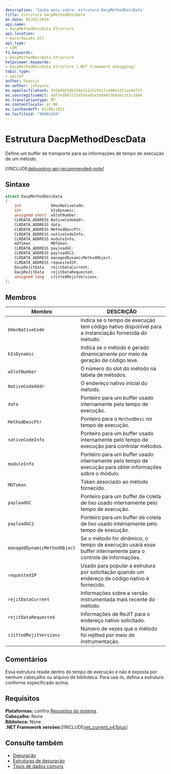 ```yaml
---
description: 'Saiba mais sobre: estrutura DacpMethodDescData'
title: Estrutura DacpMethodDescData
ms.date: 02/01/2019
api.name:
- DacpMethodDescData Structure
api.location:
- mscordacwks.dll
api.type:
- COM
f1.keywords:
- DacpMethodDescData Structure
helpviewer.keywords:
- DacpMethodDescData Structure [.NET Framework debugging]
topic_type:
- apiref
author: hoyosjs
ms.author: juhoyosa
ms.openlocfilehash: fe5b09874b3f8e123cb2501fcb00e3351aa44757
ms.sourcegitcommit: ddf7edb67715a5b9a45e3dd44536dabc153c1de0
ms.translationtype: MT
ms.contentlocale: pt-BR
ms.lasthandoff: 02/06/2021
ms.locfileid: "99801456"
---
```

# <a name="dacpmethoddescdata-structure"></a>Estrutura DacpMethodDescData

Define um buffer de transporte para as informações de tempo de execução de um método.

[!INCLUDE[debugging-api-recommended-note](../../../../includes/debugging-api-recommended-note.md)]

## <a name="syntax"></a>Sintaxe

```cpp
struct DacpMethodDescData
{
    int             bHasNativeCode;
    int             bIsDynamic;
    unsigned short  wSlotNumber;
    CLRDATA_ADDRESS NativeCodeAddr;
    CLRDATA_ADDRESS data;
    CLRDATA_ADDRESS MethodDescPtr;
    CLRDATA_ADDRESS nativeCodeInfo;
    CLRDATA_ADDRESS moduleInfo;
    mdToken         MDToken;
    CLRDATA_ADDRESS payloadGC;
    CLRDATA_ADDRESS payloadGC2;
    CLRDATA_ADDRESS managedDynamicMethodObject;
    CLRDATA_ADDRESS requestedIP;
    DacpReJitData   rejitDataCurrent;
    DacpReJitData   rejitDataRequested;
    unsigned long   cJittedRejitVersions;
};
```

## <a name="members"></a>Membros

| Membro                       | DESCRIÇÃO                                                                                     |
| ---------------------------- | ----------------------------------------------------------------------------------------------- |
| `bHasNativeCode`             | Indica se o tempo de execução tem código nativo disponível para a instanciação fornecida do método. |
| `bIsDynamic`                 | Indica se o método é gerado dinamicamente por meio da geração de código leve.           |
| `wSlotNumber`                | O número do slot do método na tabela de métodos.                                                   |
| `NativeCodeAddr`             | O endereço nativo inicial do método.                                                            |
| `data`                       | Ponteiro para um buffer usado internamente pelo tempo de execução.                                             |
| `MethodDescPtr`              | Ponteiro para o `MethodDesc` no tempo de execução.                                                     |
| `nativeCodeInfo`             | Ponteiro para um buffer usado internamente pelo tempo de execução para controlar métodos.                            |
| `moduleInfo`                 | Ponteiro para um buffer usado internamente pelo tempo de execução para obter informações sobre o módulo.                      |
| `MDToken`                    | Token associado ao método fornecido.                                                         |
| `payloadGC`                  | Ponteiro para um buffer de coleta de lixo usado internamente pelo tempo de execução.                          |
| `payloadGC2`                 | Ponteiro para um buffer de coleta de lixo usado internamente pelo tempo de execução.                          |
| `managedDynamicMethodObject` | Se o método for dinâmico, o tempo de execução usará esse buffer internamente para o controle de informações.     |
| `requestedIP`                | Usado para popular a estrutura por solicitação quando um endereço de código nativo é fornecido.                    |
| `rejitDataCurrent`           | Informações sobre a versão instrumentada mais recente do método.                                   |
| `rejitDataRequested`         | Informações de ReJIT para o endereço nativo solicitado.                                             |
| `cJittedRejitVersions`       | Número de vezes que o método foi rejitted por meio de instrumentação.                           |

## <a name="remarks"></a>Comentários

Essa estrutura reside dentro do tempo de execução e não é exposta por nenhum cabeçalho ou arquivo de biblioteca. Para usá-lo, defina a estrutura conforme especificado acima.

## <a name="requirements"></a>Requisitos

**Plataformas:** confira [Requisitos do sistema](../../get-started/system-requirements.md).  
**Cabeçalho:** None  
**Biblioteca:** None  
**.NET Framework versões:**[!INCLUDE[net_current_v47plus](../../../../includes/net-current-v47plus.md)]  

## <a name="see-also"></a>Consulte também

- [Depuração](index.md)
- [Estruturas de depuração](debugging-structures.md)
- [Tipos de dados comuns](../common-data-types-unmanaged-api-reference.md)
